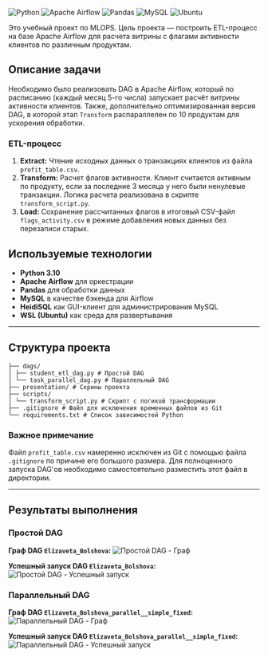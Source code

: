 <p align="left">
  <img src="https://img.shields.io/badge/Python-3776AB?style=for-the-badge&logo=python&logoColor=white" alt="Python"/>
  <img src="https://img.shields.io/badge/Apache%20Airflow-017CEE?style=for-the-badge&logo=Apache%20Airflow&logoColor=white" alt="Apache Airflow"/>
  <img src="https://img.shields.io/badge/Pandas-150458?style=for-the-badge&logo=pandas&logoColor=white" alt="Pandas"/>
  <img src="https://img.shields.io/badge/MySQL-4479A1?style=for-the-badge&logo=mysql&logoColor=white" alt="MySQL"/>
  <img src="https://img.shields.io/badge/Ubuntu-E95420?style=for-the-badge&logo=ubuntu&logoColor=white" alt="Ubuntu"/>
</p>

Это учебный проект по MLOPS. Цель проекта — построить ETL-процесс на базе Apache Airflow для расчета витрины с флагами активности клиентов по различным продуктам.

## Описание задачи

Необходимо было реализовать DAG в Apache Airflow, который по расписанию (каждый месяц 5-го числа) запускает расчёт витрины активности клиентов. Также, дополнительно оптимизированная версия DAG, в которой этап `Transform` распараллелен по 10 продуктам для ускорения обработки.

### ETL-процесс

1.  **Extract:** Чтение исходных данных о транзакциях клиентов из файла `profit_table.csv`.
2.  **Transform:** Расчет флагов активности. Клиент считается активным по продукту, если за последние 3 месяца у него были ненулевые транзакции. Логика расчета реализована в скрипте `transform_script.py`.
3.  **Load:** Сохранение рассчитанных флагов в итоговый CSV-файл `flags_activity.csv` в режиме добавления новых данных без перезаписи старых.


## Используемые технологии

*   **Python 3.10**
*   **Apache Airflow** для оркестрации
*   **Pandas** для обработки данных
*   **MySQL** в качестве бэкенда для Airflow
*   **HeidiSQL** как GUI-клиент для администрирования MySQL
*   **WSL (Ubuntu)** как среда для развертывания

---

## Структура проекта
```
├── dags/
│ ├── student_etl_dag.py # Простой DAG 
│ └── task_parallel_dag.py # Параллельный DAG 
├── presentation/ # Скрины проекта
├── scripts/
│ └── transform_script.py # Скрипт с логикой трансформации
├── .gitignore # Файл для исключения временных файлов из Git
└── requirements.txt # Список зависимостей Python
```

### Важное примечание

Файл `profit_table.csv` намеренно исключен из Git с помощью файла `.gitignore` по причине его большого размера. Для полноценного запуска DAG'ов необходимо самостоятельно разместить этот файл в директории.

---

## Результаты выполнения

### Простой DAG

**Граф DAG `Elizaveta_Bolshova`:**
![Простой DAG - Граф](presentation/1src.jpg)

**Успешный запуск DAG `Elizaveta_Bolshova`:**
![Простой DAG - Успешный запуск](presentation/2src.jpg)

### Параллельный DAG

**Граф DAG `Elizaveta_Bolshova_parallel__simple_fixed`:**
![Параллельный DAG - Граф](presentation/3scr.jpg)

**Успешный запуск DAG `Elizaveta_Bolshova_parallel__simple_fixed`:**
![Параллельный DAG - Успешный запуск](presentation/4scr.jpg)
